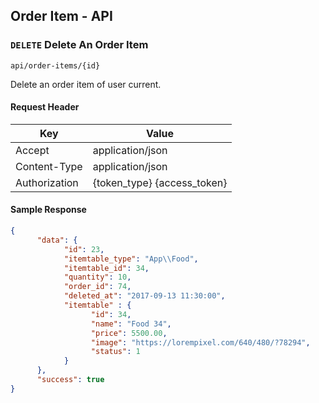 ## Order Item - API

### `DELETE` Delete An Order Item
```
api/order-items/{id}
```
Delete an order item of user current.
#### Request Header
| Key | Value |
|---|---|
| Accept | application/json |
|Content-Type| application/json |
| Authorization | {token_type} {access_token} |

#### Sample Response
```json
{
      "data": {
            "id": 23,
            "itemtable_type": "App\\Food",
            "itemtable_id": 34,
            "quantity": 10,
            "order_id": 74,
            "deleted_at": "2017-09-13 11:30:00",
            "itemtable" : {
                  "id": 34,
                  "name": "Food 34",
                  "price": 5500.00,
                  "image": "https://lorempixel.com/640/480/?78294",
                  "status": 1
            }
      },
      "success": true
}
```
